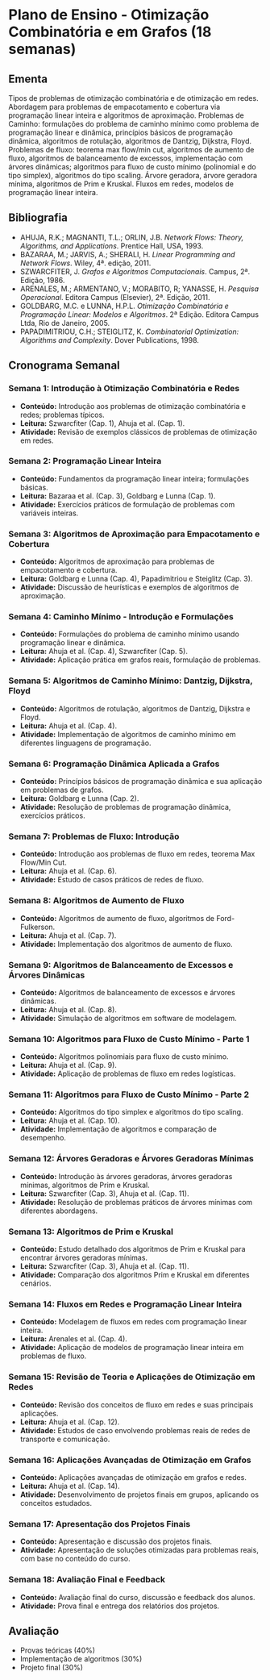 
# Plano de Ensino - Otimização Combinatória e em Grafos (18 semanas)

## Ementa
Tipos de problemas de otimização combinatória e de otimização em redes. Abordagem para problemas de empacotamento e cobertura via programação linear inteira e algoritmos de aproximação. Problemas de Caminho: formulações do problema de caminho mínimo como problema de programação linear e dinâmica, princípios básicos de programação dinâmica, algoritmos de rotulação, algoritmos de Dantzig, Dijkstra, Floyd. Problemas de fluxo: teorema max flow/min cut, algoritmos de aumento de fluxo, algoritmos de balanceamento de excessos, implementação com árvores dinâmicas; algoritmos para fluxo de custo mínimo (polinomial e do tipo simplex), algoritmos do tipo scaling. Árvore geradora, árvore geradora mínima, algoritmos de Prim e Kruskal. Fluxos em redes, modelos de programação linear inteira.

## Bibliografia
- AHUJA, R.K.; MAGNANTI, T.L.; ORLIN, J.B. *Network Flows: Theory, Algorithms, and Applications*. Prentice Hall, USA, 1993.
- BAZARAA, M.; JARVIS, A.; SHERALI, H. *Linear Programming and Network Flows*. Wiley, 4ª. edição, 2011.
- SZWARCFITER, J. *Grafos e Algoritmos Computacionais*. Campus, 2ª. Edição, 1986.
- ARENALES, M.; ARMENTANO, V.; MORABITO, R; YANASSE, H. *Pesquisa Operacional*. Editora Campus (Elsevier), 2ª. Edição, 2011.
- GOLDBARG, M.C. e LUNNA, H.P.L. *Otimização Combinatória e Programação Linear: Modelos e Algoritmos*. 2ª Edição. Editora Campus Ltda, Rio de Janeiro, 2005.
- PAPADIMITRIOU, C.H.; STEIGLITZ, K. *Combinatorial Optimization: Algorithms and Complexity*. Dover Publications, 1998.

## Cronograma Semanal

### Semana 1: Introdução à Otimização Combinatória e Redes
- **Conteúdo:** Introdução aos problemas de otimização combinatória e redes; problemas típicos.
- **Leitura:** Szwarcfiter (Cap. 1), Ahuja et al. (Cap. 1).
- **Atividade:** Revisão de exemplos clássicos de problemas de otimização em redes.

### Semana 2: Programação Linear Inteira
- **Conteúdo:** Fundamentos da programação linear inteira; formulações básicas.
- **Leitura:** Bazaraa et al. (Cap. 3), Goldbarg e Lunna (Cap. 1).
- **Atividade:** Exercícios práticos de formulação de problemas com variáveis inteiras.

### Semana 3: Algoritmos de Aproximação para Empacotamento e Cobertura
- **Conteúdo:** Algoritmos de aproximação para problemas de empacotamento e cobertura.
- **Leitura:** Goldbarg e Lunna (Cap. 4), Papadimitriou e Steiglitz (Cap. 3).
- **Atividade:** Discussão de heurísticas e exemplos de algoritmos de aproximação.

### Semana 4: Caminho Mínimo - Introdução e Formulações
- **Conteúdo:** Formulações do problema de caminho mínimo usando programação linear e dinâmica.
- **Leitura:** Ahuja et al. (Cap. 4), Szwarcfiter (Cap. 5).
- **Atividade:** Aplicação prática em grafos reais, formulação de problemas.

### Semana 5: Algoritmos de Caminho Mínimo: Dantzig, Dijkstra, Floyd
- **Conteúdo:** Algoritmos de rotulação, algoritmos de Dantzig, Dijkstra e Floyd.
- **Leitura:** Ahuja et al. (Cap. 4).
- **Atividade:** Implementação de algoritmos de caminho mínimo em diferentes linguagens de programação.

### Semana 6: Programação Dinâmica Aplicada a Grafos
- **Conteúdo:** Princípios básicos de programação dinâmica e sua aplicação em problemas de grafos.
- **Leitura:** Goldbarg e Lunna (Cap. 2).
- **Atividade:** Resolução de problemas de programação dinâmica, exercícios práticos.

### Semana 7: Problemas de Fluxo: Introdução
- **Conteúdo:** Introdução aos problemas de fluxo em redes, teorema Max Flow/Min Cut.
- **Leitura:** Ahuja et al. (Cap. 6).
- **Atividade:** Estudo de casos práticos de redes de fluxo.

### Semana 8: Algoritmos de Aumento de Fluxo
- **Conteúdo:** Algoritmos de aumento de fluxo, algoritmos de Ford-Fulkerson.
- **Leitura:** Ahuja et al. (Cap. 7).
- **Atividade:** Implementação dos algoritmos de aumento de fluxo.

### Semana 9: Algoritmos de Balanceamento de Excessos e Árvores Dinâmicas
- **Conteúdo:** Algoritmos de balanceamento de excessos e árvores dinâmicas.
- **Leitura:** Ahuja et al. (Cap. 8).
- **Atividade:** Simulação de algoritmos em software de modelagem.

### Semana 10: Algoritmos para Fluxo de Custo Mínimo - Parte 1
- **Conteúdo:** Algoritmos polinomiais para fluxo de custo mínimo.
- **Leitura:** Ahuja et al. (Cap. 9).
- **Atividade:** Aplicação de problemas de fluxo em redes logísticas.

### Semana 11: Algoritmos para Fluxo de Custo Mínimo - Parte 2
- **Conteúdo:** Algoritmos do tipo simplex e algoritmos do tipo scaling.
- **Leitura:** Ahuja et al. (Cap. 10).
- **Atividade:** Implementação de algoritmos e comparação de desempenho.

### Semana 12: Árvores Geradoras e Árvores Geradoras Mínimas
- **Conteúdo:** Introdução às árvores geradoras, árvores geradoras mínimas, algoritmos de Prim e Kruskal.
- **Leitura:** Szwarcfiter (Cap. 3), Ahuja et al. (Cap. 11).
- **Atividade:** Resolução de problemas práticos de árvores mínimas com diferentes abordagens.

### Semana 13: Algoritmos de Prim e Kruskal
- **Conteúdo:** Estudo detalhado dos algoritmos de Prim e Kruskal para encontrar árvores geradoras mínimas.
- **Leitura:** Szwarcfiter (Cap. 3), Ahuja et al. (Cap. 11).
- **Atividade:** Comparação dos algoritmos Prim e Kruskal em diferentes cenários.

### Semana 14: Fluxos em Redes e Programação Linear Inteira
- **Conteúdo:** Modelagem de fluxos em redes com programação linear inteira.
- **Leitura:** Arenales et al. (Cap. 4).
- **Atividade:** Aplicação de modelos de programação linear inteira em problemas de fluxo.

### Semana 15: Revisão de Teoria e Aplicações de Otimização em Redes
- **Conteúdo:** Revisão dos conceitos de fluxo em redes e suas principais aplicações.
- **Leitura:** Ahuja et al. (Cap. 12).
- **Atividade:** Estudos de caso envolvendo problemas reais de redes de transporte e comunicação.

### Semana 16: Aplicações Avançadas de Otimização em Grafos
- **Conteúdo:** Aplicações avançadas de otimização em grafos e redes.
- **Leitura:** Ahuja et al. (Cap. 14).
- **Atividade:** Desenvolvimento de projetos finais em grupos, aplicando os conceitos estudados.

### Semana 17: Apresentação dos Projetos Finais
- **Conteúdo:** Apresentação e discussão dos projetos finais.
- **Atividade:** Apresentação de soluções otimizadas para problemas reais, com base no conteúdo do curso.

### Semana 18: Avaliação Final e Feedback
- **Conteúdo:** Avaliação final do curso, discussão e feedback dos alunos.
- **Atividade:** Prova final e entrega dos relatórios dos projetos.

## Avaliação
- Provas teóricas (40%)
- Implementação de algoritmos (30%)
- Projeto final (30%)
